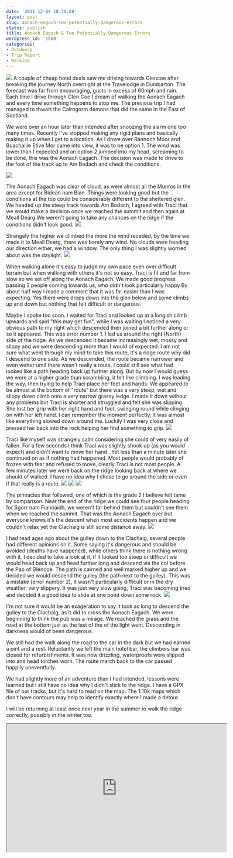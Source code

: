 ```yaml
---
date: '2011-12-09 18:39:08'
layout: post
slug: aonach-eagach-two-potentially-dangerous-errors
status: publish
title: Aonach Eagach & Two Potentially Dangerous Errors
wordpress_id: '1568'
categories:
- Outdoors
- Trip Report
- Walking
---
```


![](http://dl.dropbox.com/u/2657852/website/images/Aonach-Eagach-2011-045.jpg) 
A couple of cheap hotel deals saw me driving towards Glencoe after breaking the journey North overnight at the Travelodge in Dumbarton. The forecast was far from encouraging, gusts in excess of 60mph and rain. Each time I drive through Glen Coe I dream of walking the Aonach Eagach and every time something happens to stop me. The previous trip I had managed to thwart the Cairngorm demons that did the same in the East of Scotland. 

We were over an hour later than intended after snoozing the alarm one too many times. Recently I've stopped making any rigid plans and basically making it up when I get to a location. As I drove over Rannoch Moor and Buachaille Etive Mor came into view, it was to be option 1. The wind was lower than I expected and an option 2 jumped into my head, screaming to be done, this was the Aonach Eagach. The decision was made to drive to the foot of the track up to Am Bodach and check the conditions. 

![](http://dl.dropbox.com/u/2657852/website/images/Aonach-Eagach-2011-006_1.jpg) 

The Aonach Eagach was clear of cloud, as were almost all the Munros in the area except for Bidean nam Bian. Things were looking good but the conditions at the top could be considerably different to the sheltered glen. We headed up the steep track towards Am Bodach, I agreed with Traci that we would make a decision once we reached the summit and then again at Meall Dearg.We weren't going to take any chances on the ridge if the conditions didn't look good. 
![](http://dl.dropbox.com/u/2657852/website/images/Aonach-Eagach-2011-038.jpg) 

Strangely the higher we climbed the more the wind receded, by the time we made it to Meall Dearg, there was barely any wind. No clouds were heading our direction either, we had a window. The only thing I was slightly worried about was the daylight. 
![](http://dl.dropbox.com/u/2657852/website/images/Aonach-Eagach-2011-049.jpg) 

When walking alone it's easy to judge my own pace even over difficult terrain but when walking with others it's not so easy. Traci is fit and far from slow so we set off along the Aonach Eagach. We made good progress passing 3 people coming towards us, who didn't look particularly happy.By about half way I made a comment that it was far easier than I was expecting. Yes there were drops down into the glen below and some climbs up and down but nothing that felt difficult or dangerous. 

Maybe I spoke too soon. I waited for Traci and looked up at a longish climb upwards and said "this may get fun", while I was waiting I noticed a very obvious path to my right which descended then joined a bit further along or so it appeared. This was error number 1. I led us around the right (North) side of the ridge. As we descended it became increasingly wet, mossy and slippy and we were descending more than I would of expected. I am not sure what went through my mind to take this route, it's a ridge route why did I descend to one side. As we descended, the route became narrower and even wetter until there wasn't really a route. I could still see what had looked like a path heading back up further along. But by now I would guess we were at a higher grade than scrambling, it felt like climbing. I was leading the way, then trying to help Traci place her feet and hands. We appeared to be almost at the bottom of "route" but there was a very steep, wet and slippy down climb onto a very narrow grassy ledge. I made it down without any problems but Traci is shorter and struggled and felt she was slipping. She lost her grip with her right hand and foot, swinging round while clinging on with her left hand. I can remember the moment perfectly, it was almost like everything slowed down around me. Luckily I was very close and pressed her back into the rock helping her find something to grip. ![](http://dl.dropbox.com/u/2657852/website/images/Aonach-Eagach-2011-055.jpg) 

Traci like myself was strangely calm considering she could of very easily of fallen. For a few seconds I think Traci was slightly shook up (as you would expect) and didn't want to move her hand . Yet less than a minute later she continued on as if nothing had happened. Most people would probably of frozen with fear and refused to move, clearly Traci is not most people. A few minutes later we were back on the ridge looking back at where we should of walked. I have no idea why I chose to go around the side or even if that really is a route. ![](http://dl.dropbox.com/u/2657852/website/images/Aonach-Eagach-2011-057.jpg) ![](http://dl.dropbox.com/u/2657852/website/images/Aonach-Eagach-2011-058.jpg) ![](http://dl.dropbox.com/u/2657852/website/images/Aonach-Eagach-2011-060.jpg) 

The pinnacles that followed, one of which is the grade 2 I believe felt tame by comparison. Near the end of the ridge we could see four people heading for Sgorr nam Fiannaidh, we weren't far behind them but couldn't see them when we reached the summit. That was the Aonach Eagach over but everyone knows it's the descent when most accidents happen and we couldn't relax yet the Clachaig is still some distance away. ![](http://dl.dropbox.com/u/2657852/website/images/Aonach-Eagach-2011-068.jpg) 

I had read ages ago about the gulley down to the Clachaig, several people had different opinions on it. Some saying it's dangerous and should be avoided (deaths have happened), while others think there is nothing wrong with it. I decided to take a look at it, if it looked too steep or difficult we would head back up and head further long and descend via the col before the Pap of Glencoe. The path is cairned and well marked higher up and we decided we would descend the gulley (the path next to the gulley). This was a mistake (error number 2), it wasn't particularly difficult or in the dry weather, very slippery. It was just very slow going, Traci was becoming tired and decided it a good idea to slide at one point down some rock. 
![](http://dl.dropbox.com/u/2657852/website/images/Aonach-Eagach-2011-076.jpg) 

I'm not sure it would be an exageration to say it took as long to descend the gulley to the Clachaig, as it did to cross the Aonach Eagach. We were beginning to think the pub was a mirage. We reached the grass and the road at the bottom just as the last of the of the light went. Descending in darkness would of been dangerous. 

We still had the walk along the road to the car in the dark but we had earned a pint and a rest. Reluctantly we left the main hotel bar, the climbers bar was closed for refurbishments. It was now drizzling, waterproofs were slipped into and head torches worn. The route march back to the car passed happily uneventfully. 

We had slightly more of an adventure than I had intended, lessons were learned but I still have no idea why I didn't stick to the ridge. I have a GPX file of our tracks, but it's hard to read on the map. The 1:10k maps which don't have contours may help to identify exactly where I made a detour. 

I will be returning at least once next year in the summer to walk the ridge correctly, possibly in the winter too. 

<iframe src="http://www.shareyouradventure.com/map/perma/3857/iframe" width="600" height="350"></iframe>
